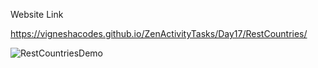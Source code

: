 Website Link

https://vigneshacodes.github.io/ZenActivityTasks/Day17/RestCountries/

![RestCountriesDemo](https://github.com/vigneshacodes/ZenActivityTasks/assets/134355192/e5ea5776-02c3-4daa-854d-b3c3ec606c9f)
